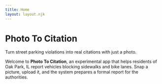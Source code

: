 ```yaml
---
title: Home
layout: layout.njk
---
```


<div class="hero">
  <h1>Photo To Citation</h1>
  <p>Turn street parking violations into real citations with just a photo.</p>
</div>

Welcome to **Photo To Citation**, an experimental app that helps residents of Oak Park, IL report vehicles blocking sidewalks and bike lanes. Snap a picture, upload it, and the system prepares a formal report for the authorities.
